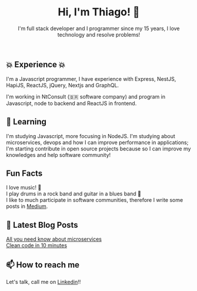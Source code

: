 <h1 align="center">  Hi, I'm Thiago! 👋 </h1>

<p align="center">
  I'm full stack developer and I programmer since my 15 years, I love technology and resolve problems! 
</p>

<br />

## :boom: Experience :boom:
I'm a Javascript programmer, I have experience with Express, NestJS, HapiJS, ReactJS, jQuery, Nextjs and GraphQL.

I'm working in NtConsult (:brazil: software company) and program in Javascript, node to backend and ReactJS in frontend.

## :blue_book: Learning
I'm studying Javascript, more focusing in NodeJS. I'm studying about microservices, devops and how I can improve performance in applications; <br />
I'm starting contribute in open source projects because so I can improve my knowledges and help software community!

## Fun Facts

I love music! :musical_note: <br />
I play drums in a rock band and guitar in a blues band :guitar:  <br />
I like to much participate in software communities, therefore I write some posts in [Medium](https://medium.com/@thiagocrespo241103).

## 📝 Latest Blog Posts
[All you need know about microservices](https://medium.com/@thiagocrespo241103/microservi%C3%A7os-tudo-que-voc%C3%AA-precisa-saber-a307a64b4dc7) <br />
[Clean code in 10 minutes](https://medium.com/@thiagocrespo241103/clean-code-em-10-minutos-7da00009b98e)

## 📫 How to reach me

Let's talk, call me on [Linkedin](https://www.linkedin.com/in/thiago-crespo-felippi/)!!
